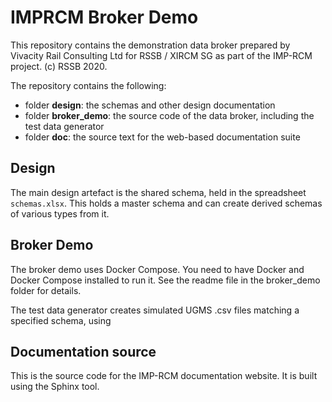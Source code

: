 # IMPRCM Broker Demo

This repository contains the demonstration data broker prepared by Vivacity Rail Consulting Ltd for RSSB / XIRCM SG as part of the IMP-RCM project. (c) RSSB 2020.

The repository contains the following:

- folder **design**: the schemas and other design documentation
- folder **broker_demo**: the source code of the data broker, including the test data generator
- folder **doc**: the source text for the web-based documentation suite 


## Design

The main design artefact is the shared schema, held in the spreadsheet `schemas.xlsx`. This holds a master schema and can create derived schemas of various types from it.

## Broker Demo

The broker demo uses Docker Compose. You need to have Docker and Docker Compose installed to run it. See the readme file in the broker_demo folder for details.

The test data generator creates simulated UGMS .csv files matching a specified schema, using 



## Documentation source

This is the source code for the IMP-RCM documentation website. It is built using the Sphinx tool.


